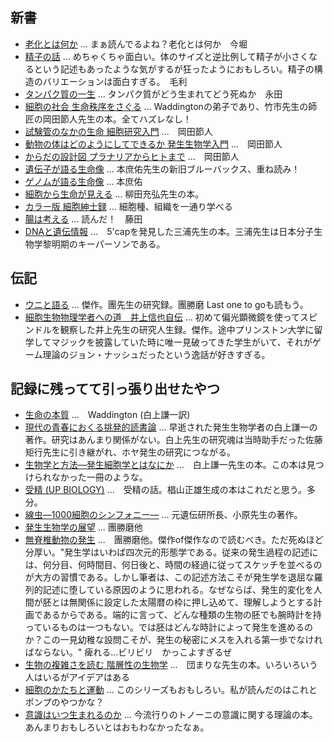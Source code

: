 ## 新書
- [老化とは何か](https://www.iwanami.co.jp/book/b268116.html) ... まぁ読んでるよね？老化とは何か　今堀
- [精子の話](https://www.amazon.co.jp/dp/4004308925) ... めちゃくちゃ面白い。体のサイズと逆比例して精子が小さくなるという記述もあったような気がするが狂ったようにおもしろい。精子の構造のバリエーションは面白すぎる。　毛利
- [タンパク質の一生](https://www.amazon.co.jp/dp/400431139X) ... タンパク質がどう生まれてどう死ぬか　永田
- [細胞の社会 生命秩序をさぐる](https://www.amazon.co.jp/dp/4061326872) ... Waddingtonの弟子であり、竹市先生の師匠の岡田節人先生の本。全てハズレなし！
- [試験管のなかの生命 細胞研究入門](https://www.amazon.co.jp/dp/4004203872) ...　岡田節人　
- [動物の体はどのようにしてできるか 発生生物学入門](https://www.amazon.co.jp/dp/B000J7SAQU) ...　岡田節人　
- [からだの設計図 プラナリアからヒトまで](https://www.amazon.co.jp/dp/4004303583) ...　岡田節人　
- [遺伝子が語る生命像](https://www.amazon.co.jp/dp/4061326449) ...  本庶佑先生の新旧ブルーバックス、重ね読み！　
- [ゲノムが語る生命像](https://www.amazon.co.jp/dp/406257800X) ... 本庶佑
- [細胞から生命が見える](https://www.amazon.co.jp/dp/4004303877) ... 柳田充弘先生の本。
- [カラー版 細胞紳士録](https://www.amazon.co.jp/dp/4004308801) ... 細胞種、組織を一通り学べる
- [腸は考える](https://www.amazon.co.jp/dp/4004301912) ... 読んだ！　藤田
- [DNAと遺伝情報](https://www.amazon.co.jp/dp/4004202655) ...　5'capを発見した三浦先生の本。三浦先生は日本分子生物学黎明期のキーパーソンである。

## 伝記
- [ウニと語る](https://www.amazon.co.jp/dp/4762205133) ... 傑作。團先生の研究録。團勝磨 Last one to goも読もう。
- [細胞生物物理学者への道　井上信也自伝](https://www.amazon.co.jp/dp/4791769996) ... 初めて偏光顕微鏡を使ってスピンドルを観察した井上先生の研究人生録。傑作。途中プリンストン大学に留学してマジックを披露していた時に唯一見破ってきた学生がいて、それがゲーム理論のジョン・ナッシュだったという逸話が好きすぎる。

## 記録に残ってて引っ張り出せたやつ
- [生命の本質](https://www.amazon.co.jp/dp/B000JAGA78) ...　Waddington (白上謙一訳)
- [現代の青春におくる挑発的読書論](https://www.amazon.co.jp/dp/B000J9D1AS) ... 早逝された発生生物学者の白上謙一の著作。研究はあんまり関係がない。白上先生の研究魂は当時助手だった佐藤矩行先生に引き継がれ、ホヤ発生の研究につながる。
- [生物学と方法―発生細胞学とはなにか](https://www.amazon.co.jp/dp/B000JA2JAU) ...　白上謙一先生の本。この本は見つけられなかった一冊のような。
- [受精 (UP BIOLOGY)](https://www.hmv.co.jp/artist_%E6%A4%99%E5%B1%B1%E6%AD%A3%E9%9B%84_200000000438460/item_%E5%8F%97%E7%B2%BE-UP-BIOLOGY_4285779) ...　受精の話。椙山正雄生成の本はこれだと思う。多分。
- [線虫―1000細胞のシンフォニー―](https://www.kyoritsu-pub.co.jp/bookdetail/9784320054554) ... 元遺伝研所長、小原先生の著作。
- [発生生物学の展望](https://www.amazon.co.jp/dp/4582508103) ... 團勝磨他
- [無脊椎動物の発生](https://www.amazon.co.jp/dp/4563038083) ...　團勝磨他。傑作of傑作なので読むべき。ただ死ぬほど分厚い。"発生学はいわば四次元的形態学である。従来の発生過程の記述には、何分目、何時間目、何日後と、時間の経過に従ってスケッチを並べるのが大方の習慣である。しかし筆者は、この記述方法こそが発生学を退屈な羅列的記述に堕している原因のように思われる。なぜならば、発生的変化を人間が胚とは無関係に設定した太陽暦の枠に押し込めて、理解しようとする計画であるからである。端的に言って、どんな種類の生物の胚でも腕時計を持っているものは一つもない。では胚はどんな時計によって発生を進めるのか？この一見幼稚な設問こそが、発生の秘密にメスを入れる第一歩でなければならない。" 痺れる...ビリビリ　かっこよすぎるぜ
- [生物の複雑さを読む 階層性の生物学](https://www.amazon.co.jp/dp/4582546307) ...　団まりな先生の本。いろいろいう人はいるがアイデアはある
- [細胞のかたちと運動](https://www.amazon.co.jp/dp/4320055446) ... このシリーズもおもしろい。私が読んだのはこれとポンプのやつかな？
- [意識はいつ生まれるのか](https://www.amazon.co.jp/dp/B01GJOQSO2) ... 今流行りのトノーニの意識に関する理論の本。あんまりおもしろいとはおもわなかったなぁ。
